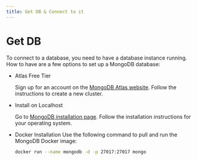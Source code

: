 ```yaml
---
title: Get DB & Connect to it
---
```

# Get DB
To connect to a database, you need to have a database instance running. How to have are a few options to set up a MongoDB database:

* Atlas Free Tier
  
  Sign up for an account on the [MongoDB Atlas website](https://www.mongodb.com/cloud/atlas). Follow the instructions to create a new cluster.

* Install on Localhost
  
    Go to [MongoDB installation page](https://docs.mongodb.com/manual/installation/). 
    Follow the installation instructions for your operating system.

* Docker Installation
    Use the following command to pull and run the MongoDB Docker image:
     ```sh
     docker run --name mongodb -d -p 27017:27017 mongo
     ```

<!--   *  MongoDB Atlas offers a free tier that allows you to create a cloud-based MongoDB instance.
  *   Install MongoDB directly on your local machine.
  *   Run a MongoDB instance in a Docker container.
 -->